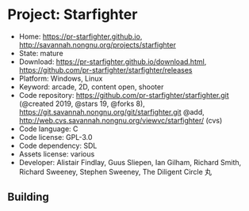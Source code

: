 # Project: Starfighter

- Home: https://pr-starfighter.github.io, http://savannah.nongnu.org/projects/starfighter
- State: mature
- Download: https://pr-starfighter.github.io/download.html, https://github.com/pr-starfighter/starfighter/releases
- Platform: Windows, Linux
- Keyword: arcade, 2D, content open, shooter
- Code repository: https://github.com/pr-starfighter/starfighter.git (@created 2019, @stars 19, @forks 8), https://git.savannah.nongnu.org/git/starfighter.git @add, http://web.cvs.savannah.nongnu.org/viewvc/starfighter/ (cvs)
- Code language: C
- Code license: GPL-3.0
- Code dependency: SDL
- Assets license: various
- Developer: Alistair Findlay, Guus Sliepen, Ian Gilham, Richard Smith, Richard Sweeney, Stephen Sweeney, The Diligent Circle 丸

## Building
